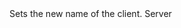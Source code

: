 <function name="SetName" parent="CBaseClient" type="classfunc">
	<description>
		Sets the new name of the client.
		<added version="0.7"></added>
	</description>
	<realm>Server</realm>
	<args>
		<arg name="name" type="string"></arg>
	</args>
</function>